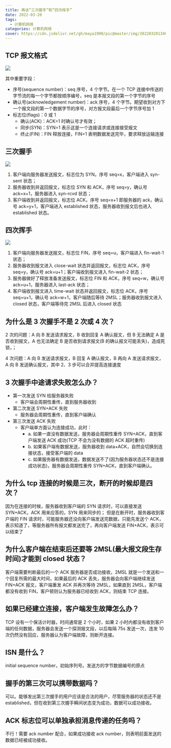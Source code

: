 ```yaml
---
title: 再谈“三次握手”和“四次挥手”
date: 2022-03-20
tags:
  - 计算机网络
categories: 计算机网络
cover: https://cdn.jsdelivr.net/gh/maya1900/pic@master/img/202203201346696.jpg
---
```


## TCP 报文格式

![](https://cdn.jsdelivr.net/gh/maya1900/pic@master/img/202203201401374.png)

其中重要字段：

- 序号(sequence number)：seq 序号，4 个字节。在一个 TCP 连接中传送的字节流的每一个字节都按顺序编号，seq 是本报文段的第一个字节的序号
- 确认号(acknowledgement number)：ack 序号，4 个字节。期望收到对方下一个报文段的第一个数据字节的序号，对方报文段最后一个字节序号加 1
- 标志位(flags)：0 或 1
  - 确认(ACK)：ACK=1 时确认号才有效；
  - 同步(SYN)：SYN=1 表示这是一个连接请求或连接接受报文
  - 终止(FIN)：FIN 释放连接，FIN=1 表明数据发送完毕，要求释放运输连接

## 三次握手

![](https://cdn.jsdelivr.net/gh/maya1900/pic@master/img/202203201426392.gif)

1. 客户端向服务器发送报文，标志位为 SYN，序号 seq=x，客户端进入 syn-sent 状态；
2. 服务器收到并返回报文，标志位 SYN 和 ACK，序号 seq=y，确认号 ack=x+1，服务器进入 syn-rcvd 状态；
3. 客户端收到并返回报文，标志位 ACK，序号 seq=x+1 即服务器的 ack，确认号 ack=y+1，客户端进入 established 状态，服务器收到报文后也进入 established 状态。

## 四次挥手

![](https://cdn.jsdelivr.net/gh/maya1900/pic@master/img/202203201441531.gif)

1. 客户端向服务器发送报文，标志位 FIN，序号 seq=u，客户端进入 fin-wait-1 状态；
2. 服务器收到报文进入 close-wait 状态并返回报文，标志位 ACK，序号 seq=y，确认号 ack=u+1；客户端收到报文进入 fin-wait-2 状态；
3. 服务器做好了释放准备发送报文，标志位 FIN 和 ACK，序号 seq=w，确认号 ack=u+1，服务器进入 last-ack 状态；
4. 客户端收到报文进入 time-wait 状态并返回报文，标志位 ACK，序号 seq=u+1，确认号 ack=w+1，客户端随后等待 2MSL；服务器收到报文进入 closed 状态，客户端等待完 2MSL 后进入 closed 状态

## 为什么是 3 次握手不是 2 次或 4 次？

2 次的问题：A 向 B 发送请求报文，B 收到回复 A 确认报文，但 B 无法确定 A 是否收到报文，A 也无法确定 B 是否收到请求报文(B 的确认报文可能丢失)，造成死锁，；

4 次问题：A 向 B 发送请求报文，B 回复 A 确认报文，B 再向 A 发送请求报文，A 向 B 发送确认报文，其中 2、3 步可以合并提高连接速度

## 3 次握手中途请求失败怎么办？

- 第一次发送 SYN 给服务器失败
  - 客户端会周期性重传，直到服务器收到
- 第二次发送 SYN+ACK 失败
  - 服务器会周期性重传，直到客户端确认
- 第三次发送 ACK 失败
  - 客户端单方面认为连接成功，此时：
    - a. 如果一直没有数据发送，服务器会周期性重传 SYN+ACK，直到客户端发送 ACK 成功(TCP 不会为没有数据的 ACK 超时重传)
    - b. 如果客户端有数据发送，服务器收到 data+ACK，自然会切换到连接状态，接受客户端的 data
    - c. 如果服务器有数据发送，数据发送不了(因为服务器状态还不是连接成功状态)，服务器会周期性重传 SYN+ACK，直到客户端确认。

## 为什么 tcp 连接的时候是三次，断开的时候却是四次？

因为在连接的时候，服务器收到客户端的 SYN 请求时，可以直接发送 SYN+ACK，ACK 用来应答的，SYN 用来同步的；
但是在断开时，服务器收到客户端的 FIN 请求时，可能服务器还没向客户端发送完数据，只能先发送个 ACK，表示知道了，等服务器所有报文都发送完了，再向客户端发送 FIN+ACK，表示可以结束了

## 为什么客户端在结束后还要等 2MSL(最大报文段生存时间)才能到 closed 状态？

客户端需要判断最后的一个 ACK 服务器是否成功接收，2MSL 就是一个发送和一个回复所需的最大时间，如果最后的 ACK 丢失，服务器会向客户端继续发送 FIN+ACK 报文，客户端重发 ACK 并再次等待 2MSL，如果直到 2MSL，客户端都没有收到 FIN，客户顿则认为服务器已经收到 ACK，则结束 TCP 连接。

## 如果已经建立连接，客户端发生故障怎么办？

TCP 设有一个保活计时器，时间通常是 2 个小时，如果 2 小时内都没有收到客户端的任何数据，服务器会发送一个探测报文段，以后每隔 75s 发送一次，连发 10 次仍然没有回应，服务器认为客户端故障，则断开连接。

## ISN 是什么？

initial sequence number，初始序列号。发送方的字节数据编号的原点

## 握手的第三次可以携带数据吗？

可以。能够发出第三次握手的用户应该是合法的用户，尽管服务器的状态还不是 established，但在收到第三次握手瞬间状态变为成功，数据可以成功接收。

## ACK 标志位可以单独承担消息传递的任务吗？

不行！需要 ack number 配合，如果成功接收 ack number，则表明前面发送的数据已经被成功接收。

